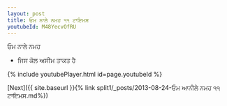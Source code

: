 ```yaml
---
layout: post
title: ਓਮ ਨਾਲੇ ਨਮਹ ੧੧ ਟਾਇਮਸ
youtubeId: M48YecvOfRU
---
```

 
 
 ਓਮ ਨਾਲੇ ਨਮਹ  
 
 -  ਜਿਸ ਕੋਲ ਅਸੀਮ ਤਾਕਤ ਹੈ 
 
  
 
  
 
 
 
 
 
 


{% include youtubePlayer.html id=page.youtubeId %}
 
[Next]({{ site.baseurl }}{% link  split1/_posts/2013-08-24-ਓਮ ਆਨੀਲੇ ਨਮਹ ੧੧ ਟਾਇਮਸ.md%})
 
